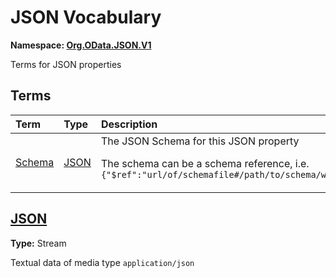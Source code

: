 # JSON Vocabulary
**Namespace: [Org.OData.JSON.V1](Org.OData.JSON.V1.xml)**

Terms for JSON properties


## Terms

Term|Type|Description
:---|:---|:----------
[Schema](Org.OData.JSON.V1.xml#L67)|[JSON](#JSON)|<a name="Schema"></a>The JSON Schema for this JSON property <p>The schema can be a schema reference, i.e. `{"$ref":"url/of/schemafile#/path/to/schema/within/schemafile"}`</p>

## <a name="JSON"></a>[JSON](Org.OData.JSON.V1.xml#L75)
**Type:** Stream

Textual data of media type `application/json`
